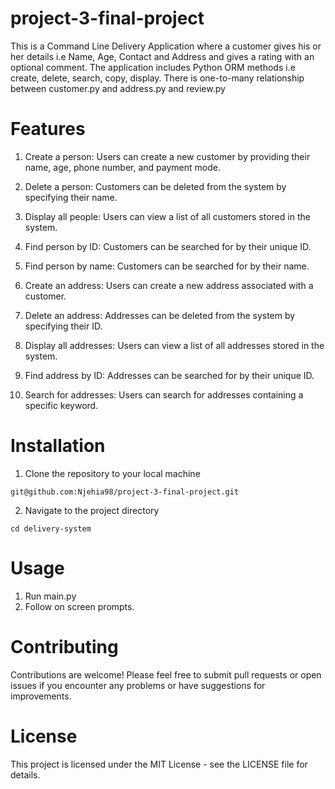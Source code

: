 # project-3-final-project
This is a Command Line Delivery Application where a customer gives his or her details i.e Name, Age, Contact and Address and gives a rating with an optional comment. The application includes Python ORM methods i.e create, delete, search, copy, display. There is one-to-many relationship between customer.py and address.py and review.py



# Features
1. Create a person: Users can create a new customer by providing their name, age, phone number, and payment mode.

2. Delete a person: Customers can be deleted from the system by specifying their name.

3. Display all people: Users can view a list of all customers stored in the system.

4. Find person by ID: Customers can be searched for by their unique ID.

5. Find person by name: Customers can be searched for by their name.

6. Create an address: Users can create a new address associated with a customer.

7. Delete an address: Addresses can be deleted from the system by specifying their ID.

8. Display all addresses: Users can view a list of all addresses stored in the system.

9. Find address by ID: Addresses can be searched for by their unique ID.

10. Search for addresses: Users can search for addresses containing a specific keyword.





# Installation
1. Clone the repository to your local machine 
```
git@github.com:Njehia98/project-3-final-project.git

```
2. Navigate to the project directory
```
cd delivery-system
```

# Usage
1. Run main.py
2. Follow on screen prompts.


# Contributing
Contributions are welcome! Please feel free to submit pull requests or open issues if you encounter any problems or have suggestions for improvements.

# License
This project is licensed under the MIT License - see the LICENSE file for details.